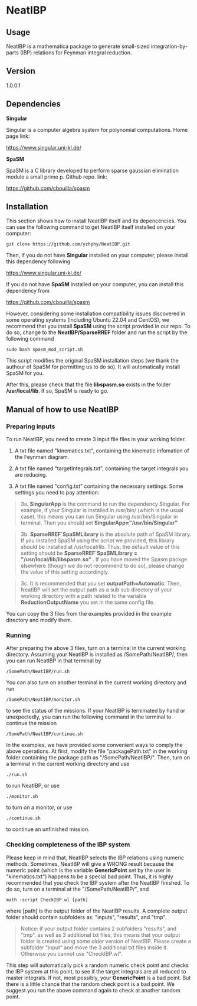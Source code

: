 # NeatIBP
## Usage
NeatIBP is a mathematica package to generate small-sized integration-by-parts (IBP) relations for Feynman integral reduction.

## Version
1.0.0.1

## Dependencies
**Singular**

Singular is a computer algebra system for polynomial computations. Home page link:

https://www.singular.uni-kl.de/

**SpaSM**

SpaSM is a C library developed to perform sparse gaussian elimination modulo a small prime p. Github repo. link:

https://github.com/cbouilla/spasm


## Installation
This section shows how to install NeatIBP itself and its depencencies. You can use the following command to get NeatIBP itself installed on your computer:
```
git clone https://github.com/yzhphy/NeatIBP.git
```
Then, if you do not have **Singular** installed on your computer, please install this dependency following 

https://www.singular.uni-kl.de/

If you do not have **SpaSM** installed on your computer, you can install this dependency from 

https://github.com/cbouilla/spasm

However, considering some installation compatibility issues discovered in some operating systems (including Ubuntu 22.04 and CentOS), we recommend that you install **SpaSM** using the script provided in our repo. To do so, change to the **NeatIBP/SparseRREF** folder and run the script by the following command
```
sudo bash spasm_mod_script.sh
```
This script modifies the original SpaSM installation steps (we thank the authour of SpaSM for permitting us to do so). It will automatically install SpaSM for you.

After this, please check that the file **libspasm.so** exists in the folder **/usr/local/lib**. If so, SpaSM is ready to go.

## Manual of how to use NeatIBP
### Preparing inputs
To run NeatIBP, you need to create 3 input file files in your working folder.

1. A txt file named "kinematics.txt", containing the kinematic infomation of the Feynman diagram.

2. A txt file named "targetIntegrals.txt", containing the target integrals you are reducing.

3. A txt file named "config.txt" containing the necessary settings. Some settings you need to pay attention:

> 3a. **SingularApp** is the command to run the dependency Singular. For example, if your Singular is installed in /usr/bin/ (which is the usual case), this means you can run Singular using /usr/bin/Singular in terminal. Then you should set **SingularApp="/usr/bin/Singular"**

> 3b. **SparseRREF\`SpaSMLibrary** is the absolute path of SpaSM library. If you installed SpaSM using the script we provided, this library should be installed at /usr/local/lib. Thus, the default value of this setting should be **SparseRREF\`SpaSMLibrary = "/usr/local/lib/libspasm.so"** . If you have moved the Spasm packge elsewhere (though we do not recommend to do so), please change the value of this setting accordingly.

> 3c. It is recommended that you set **outputPath=Automatic**. Then, NeatIBP will set the output path as a sub sub directory of your working directory with a path related to the variable **ReductionOutputName** you set in the same config file.

You can copy the 3 files from the examples provided in the example directory and modify them.

### Running
After preparing the above 3 files, turn on a terminal in the current working directory. Assuming your NeatIBP is installed as /SomePath/NeatIBP/, then you can run NeatIBP in that terminal by 
```
/SomePath/NeatIBP/run.sh
```
You can also turn on another terminal in the current working directory and run
```
/SomePath/NeatIBP/monitor.sh
```
to see the status of the missions.
If your NeatIBP is ternimated by hand or unexpectedly, you can run the following command in the terminal to continue the mission
```
/SomePath/NeatIBP/continue.sh
```
In the examples, we have provided some convenient ways to comply the above operations. At first, modify the file "packagePath.txt" in the working folder containing the package path as "/SomePath/NeatIBP/". Then, turn on a terminal in the current working directory and use
```
./run.sh
```
to run NeatIBP, or use 
```
./monitor.sh
```
to turn on a monitor, or use
```
./continue.sh
```
to continue an unfinished mission.




### Checking completeness of the IBP system
Please keep in mind that, NeatIBP selects the IBP relations using numeric methods. Sometimes, NeatIBP will give a WRONG result because the numeric point (which is the variable **GenericPoint** set by the user in "kinematics.txt") happens to be a special bad point. Thus, it is highly recommended that you check the IBP system after the NeatIBP finished. To do so, turn on a terminal at the "/SomePath/NeatIBP/", and
```
math -script CheckIBP.wl [path]
```
where \[path\] is the output folder of the NeatIBP results. A complete output folder should contain subfolders as: "inputs", "results", and "tmp". 
> Notice: if your output folder contains 2 subfolders "results", and "tmp", as well as 3 additional txt files, this means that your output folder is created using some older version of NeatIBP. Please create a subfolder "input" and move the 3 additional txt files inside it. Otherwise you cannot use "CheckIBP.wl".


This step will automatically pick a random numeric check point and checks the IBP system at this point, to see if the target integrals are all reduced to master integrals. If not, most possibly, your **GenericPoint** is a bad point. But there is a little chance that the random check point is a bad point. We suggest you run the above command again to check at another random point.
